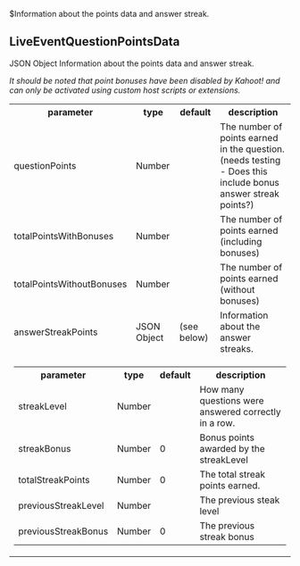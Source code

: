 $Information about the points data and answer streak.
## LiveEventQuestionPointsData
<span class="type">JSON Object</span>
Information about the points data and answer streak.

*It should be noted that point bonuses have been disabled by Kahoot! and can only be activated using custom host scripts or extensions.*

<table>
  <tr>
    <th>parameter</th>
    <th>type</th>
    <th>default</th>
    <th>description</th>
  </tr>
  <tr>
    <td>questionPoints</td>
    <td>Number</td>
    <td></td>
    <td>The number of points earned in the question. (needs testing - Does this include bonus answer streak points?)</td>
  </tr>
  <tr>
    <td>totalPointsWithBonuses</td>
    <td>Number</td>
    <td></td>
    <td>The number of points earned (including bonuses)</td>
  </tr>
  <tr>
    <td>totalPointsWithoutBonuses</td>
    <td>Number</td>
    <td></td>
    <td>The number of points earned (without bonuses)</td>
  </tr>
  <tr>
    <td>answerStreakPoints</td>
    <td>JSON Object</td>
    <td>
     (see below)
    </td>
    <td>Information about the answer streaks.</td>
  </tr>
  <tr>
    <td colspan="4">
      <table>
        <tr>
          <th>parameter</th>
          <th>type</th>
          <th>default</th>
          <th>description</th>
        </tr>
        <tr>
          <td>streakLevel</td>
          <td>Number</td>
          <td></td>
          <td>How many questions were answered correctly in a row.</td>
        </tr>
        <tr>
          <td>streakBonus</td>
          <td>Number</td>
          <td>0</td>
          <td>Bonus points awarded by the streakLevel</td>
        </tr>
        <tr>
          <td>totalStreakPoints</td>
          <td>Number</td>
          <td>0</td>
          <td>The total streak points earned.</td>
        </tr>
        <tr>
          <td>previousStreakLevel</td>
          <td>Number</td>
          <td></td>
          <td>The previous steak level</td>
        </tr>
        <tr>
          <td>previousStreakBonus</td>
          <td>Number</td>
          <td>0</td>
          <td>The previous streak bonus</td>
        </tr>
      </table>
    </td>
  </tr>
</table>
